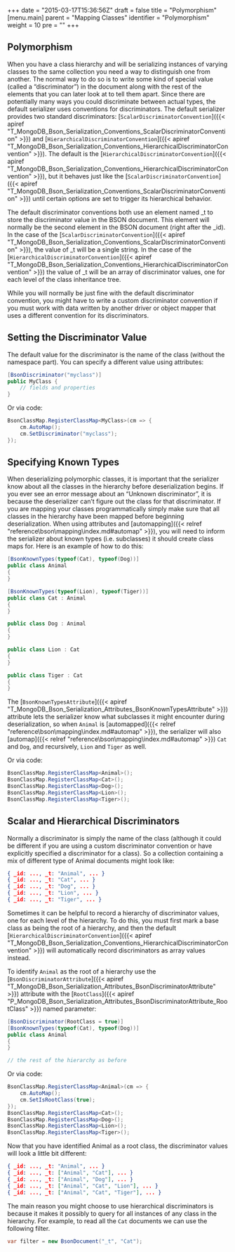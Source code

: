 +++
date = "2015-03-17T15:36:56Z"
draft = false
title = "Polymorphism"
[menu.main]
  parent = "Mapping Classes"
  identifier = "Polymorphism"
  weight = 10
  pre = "<i class='fa'></i>"
+++

## Polymorphism

When you have a class hierarchy and will be serializing instances of varying classes to the same collection you need a way to distinguish one from another. The normal way to do so is to write some kind of special value (called a “discriminator”) in the document along with the rest of the elements that you can later look at to tell them apart. Since there are potentially many ways you could discriminate between actual types, the default serializer uses conventions for discriminators. The default serializer provides two standard discriminators: [`ScalarDiscriminatorConvention`]({{< apiref "T_MongoDB_Bson_Serialization_Conventions_ScalarDiscriminatorConvention" >}}) and [`HierarchicalDiscriminatorConvention`]({{< apiref "T_MongoDB_Bson_Serialization_Conventions_HierarchicalDiscriminatorConvention" >}}). The default is the [`HierarchicalDiscriminatorConvention`]({{< apiref "T_MongoDB_Bson_Serialization_Conventions_HierarchicalDiscriminatorConvention" >}}), but it behaves just like the [`ScalarDiscriminatorConvention`]({{< apiref "T_MongoDB_Bson_Serialization_Conventions_ScalarDiscriminatorConvention" >}}) until certain options are set to trigger its hierarchical behavior.

The default discriminator conventions both use an element named _t to store the discriminator value in the BSON document. This element will normally be the second element in the BSON document (right after the _id). In the case of the [`ScalarDiscriminatorConvention`]({{< apiref "T_MongoDB_Bson_Serialization_Conventions_ScalarDiscriminatorConvention" >}}), the value of _t will be a single string. In the case of the [`HierarchicalDiscriminatorConvention`]({{< apiref "T_MongoDB_Bson_Serialization_Conventions_HierarchicalDiscriminatorConvention" >}}) the value of _t will be an array of discriminator values, one for each level of the class inheritance tree.

While you will normally be just fine with the default discriminator convention, you might have to write a custom discriminator convention if you must work with data written by another driver or object mapper that uses a different convention for its discriminators.


## Setting the Discriminator Value

The default value for the discriminator is the name of the class (without the namespace part). You can specify a different value using attributes:

```csharp
[BsonDiscriminator("myclass")]
public MyClass {
    // fields and properties
}
```

Or via code:

```csharp
BsonClassMap.RegisterClassMap<MyClass>(cm => {
    cm.AutoMap();
    cm.SetDiscriminator("myclass");
});
```

## Specifying Known Types

When deserializing polymorphic classes, it is important that the serializer know about all the classes in the hierarchy before deserialization begins. If you ever see an error message about an “Unknown discriminator”, it is because the deserializer can’t figure out the class for that discriminator. If you are mapping your classes programmatically simply make sure that all classes in the hierarchy have been mapped before beginning deserialization. When using attributes and [automapping]({{< relref "reference\bson\mapping\index.md#automap" >}}), you will need to inform the serializer about known types (i.e. subclasses) it should create class maps for. Here is an example of how to do this:

```csharp
[BsonKnownTypes(typeof(Cat), typeof(Dog))]
public class Animal 
{
}

[BsonKnownTypes(typeof(Lion), typeof(Tiger))]
public class Cat : Animal 
{
}

public class Dog : Animal 
{
}

public class Lion : Cat 
{
}

public class Tiger : Cat 
{
}
```

The [`BsonKnownTypesAttribute`]({{< apiref "T_MongoDB_Bson_Serialization_Attributes_BsonKnownTypesAttribute" >}}) attribute lets the serializer know what subclasses it might encounter during deserialization, so when `Animal` is [automapped]({{< relref "reference\bson\mapping\index.md#automap" >}}), the serializer will also [automap]({{< relref "reference\bson\mapping\index.md#automap" >}}) `Cat` and `Dog`, and recursively, `Lion` and `Tiger` as well.

Or via code:

```csharp
BsonClassMap.RegisterClassMap<Animal>();
BsonClassMap.RegisterClassMap<Cat>();
BsonClassMap.RegisterClassMap<Dog>();
BsonClassMap.RegisterClassMap<Lion>();
BsonClassMap.RegisterClassMap<Tiger>();
```


## Scalar and Hierarchical Discriminators

Normally a discriminator is simply the name of the class (although it could be different if you are using a custom discriminator convention or have explicitly specified a discriminator for a class). So a collection containing a mix of different type of Animal documents might look like:

```json
{ _id: ..., _t: "Animal", ... }
{ _id: ..., _t: "Cat", ... }
{ _id: ..., _t: "Dog", ... }
{ _id: ..., _t: "Lion", ... }
{ _id: ..., _t: "Tiger", ... }
```

Sometimes it can be helpful to record a hierarchy of discriminator values, one for each level of the hierarchy. To do this, you must first mark a base class as being the root of a hierarchy, and then the default [`HierarchicalDiscriminatorConvention`]({{< apiref "T_MongoDB_Bson_Serialization_Conventions_HierarchicalDiscriminatorConvention" >}}) will automatically record discriminators as array values instead.

To identify `Animal` as the root of a hierarchy use the [`BsonDiscriminatorAttribute`]({{< apiref "T_MongoDB_Bson_Serialization_Attributes_BsonDiscriminatorAttribute" >}}) attribute with the [`RootClass`]({{< apiref "P_MongoDB_Bson_Serialization_Attributes_BsonDiscriminatorAttribute_RootClass" >}}) named parameter:

```csharp
[BsonDiscriminator(RootClass = true)]
[BsonKnownTypes(typeof(Cat), typeof(Dog))]
public class Animal 
{
}

// the rest of the hierarchy as before
```

Or via code:

```csharp
BsonClassMap.RegisterClassMap<Animal>(cm => {
    cm.AutoMap();
    cm.SetIsRootClass(true);
});
BsonClassMap.RegisterClassMap<Cat>();
BsonClassMap.RegisterClassMap<Dog>();
BsonClassMap.RegisterClassMap<Lion>();
BsonClassMap.RegisterClassMap<Tiger>();
```

Now that you have identified Animal as a root class, the discriminator values will look a little bit different:

```json
{ _id: ..., _t: "Animal", ... }
{ _id: ..., _t: ["Animal", "Cat"], ... }
{ _id: ..., _t: ["Animal", "Dog"], ... }
{ _id: ..., _t: ["Animal", "Cat", "Lion"], ... }
{ _id: ..., _t: ["Animal", "Cat", "Tiger"], ... }
```

The main reason you might choose to use hierarchical discriminators is because it makes it possibly to query for all instances of any class in the hierarchy. For example, to read all the `Cat` documents we can use the following filter.

```csharp
var filter = new BsonDocument("_t", "Cat");
```
